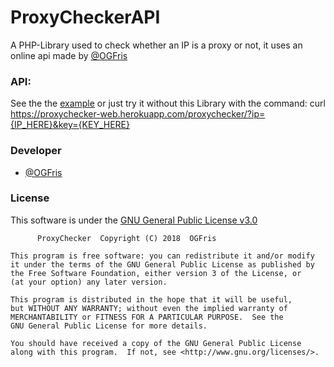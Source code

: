 # ProxyCheckerAPI
A PHP-Library used to check whether an IP is a proxy or not, it uses an online api made by [@OGFris](https://twitter.com/OGFris)
### API:
See the the [example](https://github.com/OGFris/ProxyCheckerAPI/tree/master/example) or just try it without this Library with the command:
    curl https://proxychecker-web.herokuapp.com/proxychecker/?ip={IP_HERE}&key={KEY_HERE}
### Developer
- [@OGFris](https://twitter.com/OGFris)
### License
This software is under the [GNU General Public License v3.0](https://github.com/OGFris/ProxyCheckerAPI/blob/master/LICENSE)

          ProxyChecker  Copyright (C) 2018  OGFris

    This program is free software: you can redistribute it and/or modify
    it under the terms of the GNU General Public License as published by
    the Free Software Foundation, either version 3 of the License, or
    (at your option) any later version.

    This program is distributed in the hope that it will be useful,
    but WITHOUT ANY WARRANTY; without even the implied warranty of
    MERCHANTABILITY or FITNESS FOR A PARTICULAR PURPOSE.  See the
    GNU General Public License for more details.

    You should have received a copy of the GNU General Public License
    along with this program.  If not, see <http://www.gnu.org/licenses/>.
